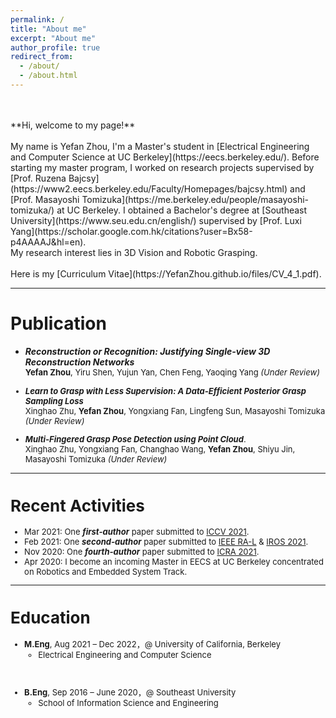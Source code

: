 ```yaml
---
permalink: /
title: "About me"
excerpt: "About me"
author_profile: true
redirect_from: 
  - /about/
  - /about.html
---
```

<br/>
<br/>
**Hi, welcome to my page!**
<br/>
<br/>
My name is Yefan Zhou, I'm a Master's student in [Electrical Engineering and Computer Science at UC Berkeley](https://eecs.berkeley.edu/). Before starting my master program, I worked on research projects supervised by [Prof. Ruzena Bajcsy](https://www2.eecs.berkeley.edu/Faculty/Homepages/bajcsy.html) and [Prof. Masayoshi Tomizuka](https://me.berkeley.edu/people/masayoshi-tomizuka/) at UC Berkeley. I obtained a Bachelor's degree at [Southeast University](https://www.seu.edu.cn/english/) supervised by [Prof. Luxi Yang](https://scholar.google.com.hk/citations?user=Bx58-p4AAAAJ&hl=en).
<br/>
My research interest lies in 3D Vision and Robotic Grasping.
<br/>
<br/>
Here is my [Curriculum Vitae](https://YefanZhou.github.io/files/CV_4_1.pdf).

------


Publication
======
* ***Reconstruction or Recognition: Justifying Single-view 3D Reconstruction Networks***  
  <font size=2> **Yefan Zhou**, Yiru Shen, Yujun Yan, Chen Feng, Yaoqing Yang  *(Under Review)* <font size=2>

* ***Learn to Grasp with Less Supervision: A Data-Efficient Posterior Grasp Sampling Loss***  
  <font size=2> Xinghao Zhu, **Yefan Zhou**, Yongxiang Fan, Lingfeng Sun, Masayoshi Tomizuka  *(Under Review)*<font size=2>

* ***Multi-Fingered Grasp Pose Detection using Point Cloud***.  
  <font size=2> Xinghao Zhu, Yongxiang Fan, Changhao Wang, **Yefan Zhou**, Shiyu Jin, Masayoshi Tomizuka  *(Under Review)* <font size=2>

------



Recent Activities
======
* Mar 2021: One ***first-author*** paper submitted to [ICCV 2021](http://iccv2021.thecvf.com/home).
* Feb 2021: One ***second-author*** paper submitted to [IEEE RA-L](https://www.ieee-ras.org/publications/ra-l) & [IROS 2021](https://www.iros2021.org/).
* Nov 2020: One ***fourth-author*** paper submitted to [ICRA 2021](http://www.icra2021.org/).
* Apr 2020: I become an incoming Master in EECS at UC Berkeley concentrated on Robotics and Embedded System Track.

------



Education
======
* **M.Eng**, Aug 2021 – Dec 2022，@ University of California, Berkeley  
	* Electrical Engineering and Computer Science
<br/>

* **B.Eng**, Sep 2016 – June 2020，@ Southeast University  
	* School of Information Science and Engineering  

  
  
  
  
  


